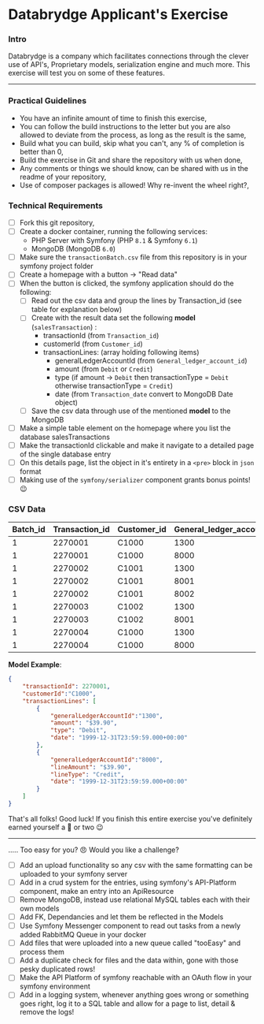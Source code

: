 # Databrydge Applicant's Exercise
### Intro
Databrydge is a company which facilitates connections through the clever use of API's, Proprietary models, serialization engine and much more. This exercise will test you on some of these features.

-----

### Practical Guidelines 
- You have an infinite amount of time to finish this exercise,
- You can follow the build instructions to the letter but you are also allowed to deviate from the process, as long as the result is the same,
- Build what you can build, skip what you can't, any % of completion is better than 0,
- Build the exercise in Git and share the repository with us when done,
- Any comments or things we should know, can be shared with us in the readme of your repository,
- Use of composer packages is allowed! Why re-invent the wheel right?,



### Technical Requirements
- [ ] Fork this git repository,
- [ ] Create a docker container, running the following services:
	- PHP Server with Symfony (PHP `8.1` & Symfony `6.1`)
	- MongoDB (MongoDB `6.0`)
- [ ] Make sure the `transactionBatch.csv` file from this repository is in your symfony project folder
- [ ] Create a homepage with a button -> "Read data"
- [ ] When the button is clicked, the symfony application should do the following:
	- [ ] Read out the csv data and group the lines by Transaction_id (see table for explanation below)
	- [ ] Create with the result data set the following **model** (`salesTransaction`) : 
		- transactionId (from `Transaction_id`)
		- customerId (from `Customer_id`)
		- transactionLines: (array holding following items)
			- generalLedgerAccountId (from `General_ledger_account_id`)
			- amount (from `Debit` or `Credit`)
			- type (if amount -> `Debit` then transactionType = `Debit` otherwise transactionType = `Credit`)
			- date (from `Transaction_date` convert to MongoDB Date object)
	- [ ] Save the csv data through use of the mentioned **model** to the MongoDB
- [ ] Make a simple table element on the homepage where you list the database salesTransactions
- [ ] Make the transactionId clickable and make it navigate to a detailed page of the single database entry
- [ ] On this details page, list the object in it's entirety in a `<pre>` block in `json` format
- [ ] Making use of the `symfony/serializer` component grants bonus points! :wink:

### CSV Data


|Batch_id|Transaction_id|Customer_id|General_ledger_account_id|Debit|Credit|Transaction_date|
|--|--|----------|------------|-----|------|---------|
|1|2270001|C1000|1300|$39.90|0|946637999|
|1|2270001|C1000|8000|0|$39.90|946637999|
|1|2270002|C1001|1300|$47.50|0|1591669200|
|1|2270002|C1001|8001|0|$45.50|1591669200|
|1|2270002|C1001|8002|$2.00|0|1591669200|
|1|2270003|C1002|1300|0|$51.00|673308000|
|1|2270003|C1002|8001|$51.00|0|673308000|
|1|2270004|C1000|1300|$23.84|0|773486580|
|1|2270004|C1000|8000|0|$23.84|773486580|



**Model Example**:
```json
{
	"transactionId": 2270001,
	"customerId":"C1000",
	"transactionLines": [
		{
			"generalLedgerAccountId":"1300",
			"amount": "$39.90",
			"type": "Debit",
			"date": "1999-12-31T23:59:59.000+00:00"
		},
		{
			"generalLedgerAccountId":"8000",
			"lineAmount": "$39.90",
			"lineType": "Credit",
			"date": "1999-12-31T23:59:59.000+00:00"
		}		
	]
}
```


That's all folks!
Good luck! If you finish this entire exercise you've definitely earned yourself a :cookie: or two :wink:



------





..... Too easy for you? 😠 Would you like a challenge?
- [ ] Add an upload functionality so any csv with the same formatting can be uploaded to your symfony server
- [ ] Add in a crud system for the entries, using symfony's API-Platform component, make an entry into an ApiResource
- [ ] Remove MongoDB, instead use relational MySQL tables each with their own models
- [ ] Add FK, Dependancies and let them be reflected in the Models
- [ ] Use Symfony Messenger component to read out tasks from a newly added RabbitMQ Queue in your docker
- [ ] Add files that were uploaded into a new queue called "tooEasy" and process them
- [ ] Add a duplicate check for files and the data within, gone with those pesky duplicated rows!
- [ ] Make the API Platform of symfony reachable with an OAuth flow in your symfony environment
- [ ] Add in a logging system, whenever anything goes wrong or something goes right, log it to a SQL table and allow for a page to list, detail & remove the logs!
